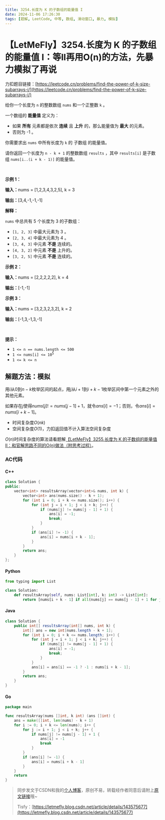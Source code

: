 ```yaml
---
title: 3254.长度为 K 的子数组的能量值 I
date: 2024-11-06 17:26:30
tags: [题解, LeetCode, 中等, 数组, 滑动窗口, 暴力, 模拟]
---
```


# 【LetMeFly】3254.长度为 K 的子数组的能量值 I：等II再用O(n)的方法，先暴力模拟了再说

力扣题目链接：[https://leetcode.cn/problems/find-the-power-of-k-size-subarrays-i/](https://leetcode.cn/problems/find-the-power-of-k-size-subarrays-i/)

<p>给你一个长度为 <code>n</code>&nbsp;的整数数组&nbsp;<code>nums</code>&nbsp;和一个正整数&nbsp;<code>k</code>&nbsp;。</p>

<p>一个数组的 <strong>能量值</strong> 定义为：</p>

<ul>
	<li>如果 <strong>所有</strong>&nbsp;元素都是依次&nbsp;<strong>连续</strong> 且 <strong>上升</strong> 的，那么能量值为 <strong>最大</strong>&nbsp;的元素。</li>
	<li>否则为 -1 。</li>
</ul>

<p>你需要求出 <code>nums</code>&nbsp;中所有长度为 <code>k</code>&nbsp;的&nbsp;<span data-keyword="subarray-nonempty">子数组</span>&nbsp;的能量值。</p>

<p>请你返回一个长度为 <code>n - k + 1</code>&nbsp;的整数数组&nbsp;<code>results</code>&nbsp;，其中&nbsp;<code>results[i]</code>&nbsp;是子数组&nbsp;<code>nums[i..(i + k - 1)]</code>&nbsp;的能量值。</p>

<p>&nbsp;</p>

<p><strong class="example">示例 1：</strong></p>

<div class="example-block">
<p><span class="example-io"><b>输入：</b>nums = [1,2,3,4,3,2,5], k = 3</span></p>

<p><b>输出：</b>[3,4,-1,-1,-1]</p>

<p><strong>解释：</strong></p>

<p><code>nums</code>&nbsp;中总共有 5 个长度为 3 的子数组：</p>

<ul>
	<li><code>[1, 2, 3]</code>&nbsp;中最大元素为 3 。</li>
	<li><code>[2, 3, 4]</code>&nbsp;中最大元素为 4 。</li>
	<li><code>[3, 4, 3]</code>&nbsp;中元素 <strong>不是</strong>&nbsp;连续的。</li>
	<li><code>[4, 3, 2]</code>&nbsp;中元素 <b>不是</b>&nbsp;上升的。</li>
	<li><code>[3, 2, 5]</code>&nbsp;中元素 <strong>不是</strong>&nbsp;连续的。</li>
</ul>
</div>

<p><strong class="example">示例 2：</strong></p>

<div class="example-block">
<p><span class="example-io"><b>输入：</b>nums = [2,2,2,2,2], k = 4</span></p>

<p><span class="example-io"><b>输出：</b>[-1,-1]</span></p>
</div>

<p><strong class="example">示例 3：</strong></p>

<div class="example-block">
<p><span class="example-io"><b>输入：</b>nums = [3,2,3,2,3,2], k = 2</span></p>

<p><span class="example-io"><b>输出：</b>[-1,3,-1,3,-1]</span></p>
</div>

<p>&nbsp;</p>

<p><strong>提示：</strong></p>

<ul>
	<li><code>1 &lt;= n == nums.length &lt;= 500</code></li>
	<li><code>1 &lt;= nums[i] &lt;= 10<sup>5</sup></code></li>
	<li><code>1 &lt;= k &lt;= n</code></li>
</ul>


    
## 解题方法：模拟

用$i$从$0$到$n - k$枚举区间的起点，用$j$从$i+1$到$i+k-1$枚举区间中第一个元素之外的其他元素。

如果存在$j$使得$nums[j] != nums[j - 1] + 1$，就令$ans[i] = -1$；否则，令$ans[i] = nums[i + k - 1]$。

+ 时间复杂度$O(nk)$
+ 空间复杂度$O(1)$，力扣返回值不计入算法空间复杂度

$O(n)$时间复杂度的算法请看题解[【LetMeFly】3255.长度为 K 的子数组的能量值 II：和官解思路不同的O(n)做法（附思考过程）](https://blog.letmefly.xyz/2024/11/07/LeetCode%203255.%E9%95%BF%E5%BA%A6%E4%B8%BAK%E7%9A%84%E5%AD%90%E6%95%B0%E7%BB%84%E7%9A%84%E8%83%BD%E9%87%8F%E5%80%BCII/)。

### AC代码

#### C++

```cpp
class Solution {
public:
    vector<int> resultsArray(vector<int>& nums, int k) {
        vector<int> ans(nums.size() - k + 1);
        for (int i = 0; i + k <= nums.size(); i++) {
            for (int j = i + 1; j < i + k; j++) {
                if (nums[j] != nums[j - 1] + 1) {
                    ans[i] = -1;
                    break;
                }
            }
            if (ans[i] != -1) {
                ans[i] = nums[i + k - 1];
            }
        }
        return ans;
    }
};
```

#### Python

```python
from typing import List

class Solution:
    def resultsArray(self, nums: List[int], k: int) -> List[int]:
        return [nums[i + k - 1] if all(nums[j] == nums[j - 1] + 1 for j in range(i + 1, i + k)) else -1 for i in range(len(nums) - k + 1)]
```

#### Java

```java
class Solution {
    public int[] resultsArray(int[] nums, int k) {
        int[] ans = new int[nums.length - k + 1];
        for (int i = 0; i + k <= nums.length; i++) {
            for (int j = i + 1; j < i + k; j++) {
                if (nums[j] != nums[j - 1] + 1) {
                    ans[i] = -1;
                    break;
                }
            }
            ans[i] = ans[i] == -1 ? -1 : nums[i + k - 1];
        }
        return ans;
    }
}
```

#### Go

```go
package main

func resultsArray(nums []int, k int) (ans []int) {
    ans = make([]int, len(nums) - k + 1)
    for i := 0; i + k <= len(nums); i++ {
        for j := i + 1; j < i + k; j++ {
            if nums[j] != nums[j - 1] + 1 {
                ans[i] = -1
                break
            }
        }
        if (ans[i] != -1) {
            ans[i] = nums[i + k - 1]
        }
    }
    return
}
```

> 同步发文于CSDN和我的[个人博客](https://blog.letmefly.xyz/)，原创不易，转载经作者同意后请附上[原文链接](https://blog.letmefly.xyz/2024/11/06/LeetCode%203254.%E9%95%BF%E5%BA%A6%E4%B8%BAK%E7%9A%84%E5%AD%90%E6%95%B0%E7%BB%84%E7%9A%84%E8%83%BD%E9%87%8F%E5%80%BCI/)哦~
>
> Tisfy：[https://letmefly.blog.csdn.net/article/details/143575677](https://letmefly.blog.csdn.net/article/details/143575677)
